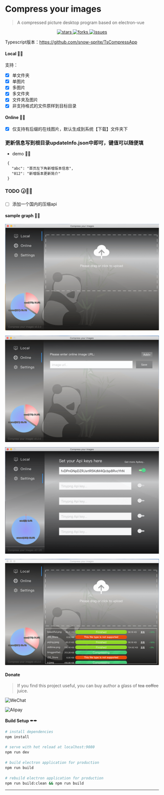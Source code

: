 # Compress your images

> A compressed picture desktop program based on electron-vue

<p align="center">
  <a href="https://github.com/snow-sprite/CompressApp/stargazers" target="_blank">
    <img alt="stars" src="https://img.shields.io/github/stars/snow-sprite/CompressApp?color=success&logo=github&style=flat-square" />
  </a>

  <a href="https://github.com/snow-sprite/CompressApp/network/members" target="_blank">
    <img alt="forks" src="https://img.shields.io/github/forks/snow-sprite/CompressApp?color=yellow&logo=github&style=flat-square" />
  </a>

  <a href="https://github.com/snow-sprite/CompressApp/issues" target="_blank">
    <img alt="issues" src="https://img.shields.io/github/issues/snow-sprite/CompressApp?color=important&logo=Issuu&logoColor=white&style=flat-square" />
  </a>
</p>

Typescript版本：<https://github.com/snow-sprite/TsCompressApp>

#### Local 🚀🚀

支持：
- [x] 单文件夹
- [x] 单图片
- [x] 多图片
- [x] 多文件夹 
- [x] 文件夹及图片
- [x] 非支持格式的文件原样到目标目录

#### Online 🚅🚅

- [x] 仅支持有后缀的在线图片，默认生成到系统【下载】文件夹下

### 更新信息写到根目录updateInfo.json中即可，键值可以随便填
 - demo 🍐🍐
 ```
  {
    "abc": "首页左下角新增版本信息",
    "012": "新增版本更新简介"
  }
 ```

### TODO 🕞🚦🚧
- [ ] 添加一个国内的压缩api

#### sample graph 📌📌

![Local](https://github.com/snow-sprite/CompressApp/blob/master/demo/Local.min.png?raw=true)

![Online](https://github.com/snow-sprite/CompressApp/blob/master/demo/Online.min.png?raw=true)

![Settings](https://github.com/snow-sprite/CompressApp/blob/master/demo/Settings.min.png?raw=true)

![Compressed](https://github.com/snow-sprite/CompressApp/blob/master/demo/Compressed.min.png?raw=true)

#### Donate
> If you find this project useful, you can buy author a glass of ~~tea~~ ~~coffee~~ juice.

![WeChat](https://github.com/snow-sprite/CompressApp/blob/master/donate/WeChat.min.png?raw=true)

![Alipay](https://github.com/snow-sprite/CompressApp/blob/master/donate/Alipay.min.png?raw=true)

#### Build Setup ✒✒

``` bash
# install dependencies
npm install

# serve with hot reload at localhost:9080
npm run dev

# build electron application for production
npm run build

# rebuild electron application for production
npm run build:clean && npm run build

```
---
